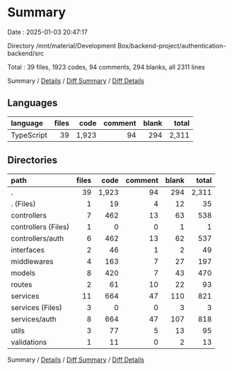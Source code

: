 # Summary

Date : 2025-01-03 20:47:17

Directory /mnt/material/Development Box/backend-project/authentication-backend/src

Total : 39 files,  1923 codes, 94 comments, 294 blanks, all 2311 lines

Summary / [Details](details.md) / [Diff Summary](diff.md) / [Diff Details](diff-details.md)

## Languages
| language | files | code | comment | blank | total |
| :--- | ---: | ---: | ---: | ---: | ---: |
| TypeScript | 39 | 1,923 | 94 | 294 | 2,311 |

## Directories
| path | files | code | comment | blank | total |
| :--- | ---: | ---: | ---: | ---: | ---: |
| . | 39 | 1,923 | 94 | 294 | 2,311 |
| . (Files) | 1 | 19 | 4 | 12 | 35 |
| controllers | 7 | 462 | 13 | 63 | 538 |
| controllers (Files) | 1 | 0 | 0 | 1 | 1 |
| controllers/auth | 6 | 462 | 13 | 62 | 537 |
| interfaces | 2 | 46 | 1 | 2 | 49 |
| middlewares | 4 | 163 | 7 | 27 | 197 |
| models | 8 | 420 | 7 | 43 | 470 |
| routes | 2 | 61 | 10 | 22 | 93 |
| services | 11 | 664 | 47 | 110 | 821 |
| services (Files) | 3 | 0 | 0 | 3 | 3 |
| services/auth | 8 | 664 | 47 | 107 | 818 |
| utils | 3 | 77 | 5 | 13 | 95 |
| validations | 1 | 11 | 0 | 2 | 13 |

Summary / [Details](details.md) / [Diff Summary](diff.md) / [Diff Details](diff-details.md)